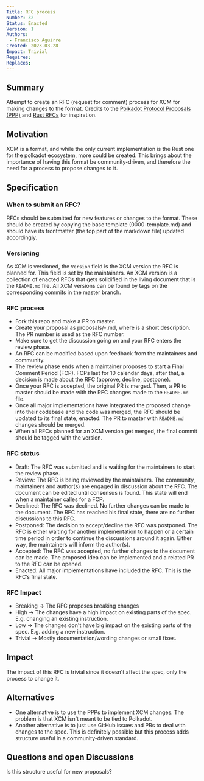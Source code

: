 ```yaml
---
Title: RFC process
Number: 32
Status: Enacted
Version: 1
Authors:
 - Francisco Aguirre
Created: 2023-03-28
Impact: Trivial
Requires:
Replaces:
---
```


## Summary

Attempt to create an RFC (request for comment) process for XCM for making changes to the format.
Credits to the [Polkadot Protocol Proposals (PPP)](https://github.com/w3f/PPPs) and [Rust RFCs](https://github.com/rust-lang/rfcs) for inspiration.

## Motivation

XCM is a format, and while the only current implementation is the Rust one for the polkadot ecosystem, more could be created.
This brings about the importance of having this format be community-driven, and therefore the need for a process to propose changes to it.

## Specification

### When to submit an RFC?

RFCs should be submitted for new features or changes to the format.
These should be created by copying the base template (0000-template.md) and should have its frontmatter (the top part of the markdown file) updated accordingly.

### Versioning

As XCM is versioned, the `Version` field is the XCM version the RFC is planned for. This field is set by the maintainers.
An XCM version is a collection of enacted RFCs that gets solidified in the living document that is the `README.md` file.
All XCM versions can be found by tags on the corresponding commits in the master branch.

### RFC process

- Fork this repo and make a PR to master.
- Create your proposal as proposals/<pr-number>-<my-feature>.md, where <my-feature> is a short description. The PR number is used as the RFC number.
- Make sure to get the discussion going on and your RFC enters the review phase.
- An RFC can be modified based upon feedback from the maintainers and community.
- The review phase ends when a maintainer proposes to start a Final Comment Period (FCP). FCPs last for 10 calendar days, after that, a decision is made about the RFC (approve, decline, postpone).
- Once your RFC is accepted, the original PR is merged. Then, a PR to master should be made with the RFC changes made to the `README.md` file.
- Once all major implementations have integrated the proposed change into their codebase and the code was merged, the RFC should be updated to its final state, enacted. The PR to master with `README.md` changes should be merged.
- When all RFCs planned for an XCM version get merged, the final commit should be tagged with the version.

### RFC status

- Draft: The RFC was submitted and is waiting for the maintainers to start the review phase.
- Review: The RFC is being reviewed by the maintainers. The community, maintainers and author(s) are engaged in discussion about the RFC. The document can be edited until consensus is found. This state will end when a maintainer calles for a FCP.
- Declined: The RFC was declined. No further changes can be made to the document. The RFC has reached his final state, there are no further discussions to this RFC.
- Postponed: The decision to accept/decline the RFC was postponed. The RFC is either waiting for another implementation to happen or a certain time period in order to continue the discussions around it again. Either way, the maintainers will inform the author(s).
- Accepted: The RFC was accepted, no further changes to the document can be made. The proposed idea can be implemented and a related PR to the RFC can be opened.
- Enacted: All major implementations have included the RFC. This is the RFC’s final state.

### RFC Impact

- Breaking -> The RFC proposes breaking changes
- High -> The changes have a high impact on existing parts of the spec. E.g. changing an existing instruction.
- Low -> The changes don't have big impact on the existing parts of the spec. E.g. adding a new instruction.
- Trivial -> Mostly documentation/wording changes or small fixes.

## Impact

The impact of this RFC is trivial since it doesn't affect the spec, only the process to change it.

## Alternatives

- One alternative is to use the PPPs to implement XCM changes. The problem is that XCM isn't meant to be tied to Polkadot.
- Another alternative is to just use GitHub issues and PRs to deal with changes to the spec. This is definitely possible but this process adds structure useful in a community-driven standard.

## Questions and open Discussions

Is this structure useful for new proposals?
